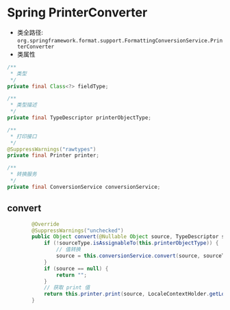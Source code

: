 # Spring PrinterConverter
- 类全路径: `org.springframework.format.support.FormattingConversionService.PrinterConverter`
- 类属性

```java
/**
 * 类型 
 */
private final Class<?> fieldType;

/**
 * 类型描述
 */
private final TypeDescriptor printerObjectType;

/**
 * 打印接口
 */
@SuppressWarnings("rawtypes")
private final Printer printer;

/**
 * 转换服务
 */
private final ConversionService conversionService;
```


## convert



```java
		@Override
		@SuppressWarnings("unchecked")
		public Object convert(@Nullable Object source, TypeDescriptor sourceType, TypeDescriptor targetType) {
			if (!sourceType.isAssignableTo(this.printerObjectType)) {
				// 值转换
				source = this.conversionService.convert(source, sourceType, this.printerObjectType);
			}
			if (source == null) {
				return "";
			}
			// 获取 print 值
			return this.printer.print(source, LocaleContextHolder.getLocale());
		}

```
